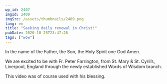 ```yaml
---
wp_id: 2407
imgId: 2409
imgSrc: /assets/thumbnails/2409.png
lang: en
title: "Seeking daily renewal in Christ!"
pubDate: 2020-10-25T23:47:28
tags: ["wow"]
---
```


<!-- page: 6 -->

<p>In the name of the Father, the Son, the Holy Spirit one God Amen.</p>
<p>We are excited to be with Fr. Peter Farrington, from St. Mary &amp; St. Cyril&#8217;s, Liverpool, England through the newly established Words of Wisdom branch.</p>
<p>This video was of course used with his blessing.</p>
<p>&nbsp;</p>
